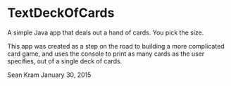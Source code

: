 # TextDeckOfCards
A simple Java app that deals out a hand of cards. You pick the size.

This app was created as a step on the road to building a more complicated card game,
and uses the console to print as many cards as the user specifies, out of a single
deck of cards.

Sean Kram
January 30, 2015
